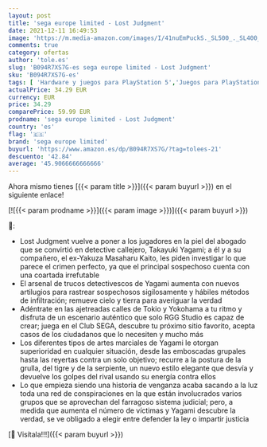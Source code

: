 ```yaml
---
layout: post
title: 'sega europe limited - Lost Judgment'
date: 2021-12-11 16:49:53
image: 'https://m.media-amazon.com/images/I/41nuEmPuckS._SL500_._SL400_.jpg'
comments: true
category: ofertas
author: 'tole.es'
slug: 'B094R7XS7G-es sega europe limited - Lost Judgment'
sku: 'B094R7XS7G-es'
tags: [ 'Hardware y juegos para PlayStation 5','Juegos para PlayStation 5','Videojuegos','sega','sega europe limited', ]
actualPrice: 34.29 EUR
currency: EUR
price: 34.29
comparePrice: 59.99 EUR
prodname: 'sega europe limited - Lost Judgment'
country: 'es'
flag: '🇪🇸'
brand: 'sega europe limited'
buyurl: 'https://www.amazon.es/dp/B094R7XS7G/?tag=tolees-21'
descuento: '42.84'
average: '45.9066666666666'
---
```


Ahora mismo tienes [{{< param title >}}]({{< param buyurl >}}) en el siguiente enlace!

[![{{< param prodname >}}]({{< param image >}})]({{< param buyurl >}})

🔎:

- Lost Judgment vuelve a poner a los jugadores en la piel del abogado que se convirtió en detective callejero, Takayuki Yagami; a él y a su compañero, el ex-Yakuza Masaharu Kaito, les piden investigar lo que parece el crimen perfecto, ya que el principal sospechoso cuenta con una coartada irrefutable
- El arsenal de trucos detectivescos de Yagami aumenta con nuevos artilugios para rastrear sospechosos sigilosamente y hábiles métodos de infiltración; remueve cielo y tierra para averiguar la verdad
- Adéntrate en las ajetreadas calles de Tokio y Yokohama a tu ritmo y disfruta de un escenario auténtico que solo RGG Studio es capaz de crear; juega en el Club SEGA, descubre tu próximo sitio favorito, acepta casos de los ciudadanos que lo necesiten y mucho más
- Los diferentes tipos de artes marciales de Yagami le otorgan superioridad en cualquier situación, desde las emboscadas grupales hasta las reyertas contra un solo objetivo; recurre a la postura de la grulla, del tigre y de la serpiente, un nuevo estilo elegante que desvía y devuelve los golpes del rival usando su energía contra ellos
- Lo que empieza siendo una historia de venganza acaba sacando a la luz toda una red de conspiraciones en la que están involucrados varios grupos que se aprovechan del farragoso sistema judicial; pero, a medida que aumenta el número de víctimas y Yagami descubre la verdad, se ve obligado a elegir entre defender la ley o impartir justicia

[🛒 Visítala!!!]({{< param buyurl >}})
